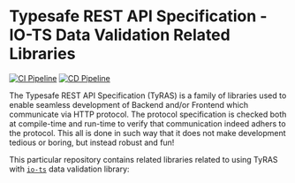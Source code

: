# Typesafe REST API Specification - IO-TS Data Validation Related Libraries

[![CI Pipeline](https://github.com/ty-ras/data-io-ts/actions/workflows/ci.yml/badge.svg)](https://github.com/ty-ras/data-io-ts/actions/workflows/ci.yml)
[![CD Pipeline](https://github.com/ty-ras/data-io-ts/actions/workflows/cd.yml/badge.svg)](https://github.com/ty-ras/data-io-ts/actions/workflows/cd.yml)

The Typesafe REST API Specification (TyRAS) is a family of libraries used to enable seamless development of Backend and/or Frontend which communicate via HTTP protocol.
The protocol specification is checked both at compile-time and run-time to verify that communication indeed adhers to the protocol.
This all is done in such way that it does not make development tedious or boring, but instead robust and fun!

This particular repository contains related libraries related to using TyRAS with [`io-ts`](https://github.com/gcanti/io-ts) data validation library:
